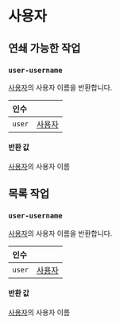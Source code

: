 
# 사용자

## 연쇄 가능한 작업
<h3 id="user-username"><code>user-username</code></h3>

[사용자](https://docs.wandb.ai/ref/weave/user)의 사용자 이름을 반환합니다.

| 인수 |  |
| :--- | :--- |
| `user` | [사용자](https://docs.wandb.ai/ref/weave/user) |

#### 반환 값
[사용자](https://docs.wandb.ai/ref/weave/user)의 사용자 이름

## 목록 작업
<h3 id="user-username"><code>user-username</code></h3>

[사용자](https://docs.wandb.ai/ref/weave/user)의 사용자 이름을 반환합니다.

| 인수 |  |
| :--- | :--- |
| `user` | [사용자](https://docs.wandb.ai/ref/weave/user) |

#### 반환 값
[사용자](https://docs.wandb.ai/ref/weave/user)의 사용자 이름